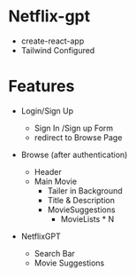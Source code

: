 # Netflix-gpt

- create-react-app
- Tailwind Configured

# Features

- Login/Sign Up
  - Sign In /Sign up Form
  - redirect to Browse Page
- Browse (after authentication)

  - Header
  - Main Movie
    - Tailer in Background
    - Title & Description
    - MovieSuggestions
      - MovieLists \* N

- NetflixGPT
  - Search Bar
  - Movie Suggestions
